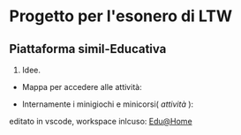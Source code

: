 <!-- @format -->

# Progetto per l'esonero di LTW

## Piattaforma simil-Educativa

1. Idee.
- Mappa per accedere alle attività:
* Internamente i minigiochi e minicorsi( _attività_ ):

editato in vscode, workspace inlcuso:
[Edu@Home](Edu@Home.code-workspace)
